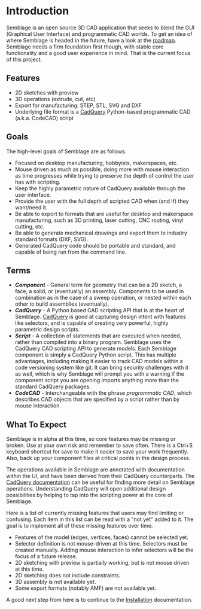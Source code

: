 # Introduction

Semblage is an open source 3D CAD application that seeks to blend the GUI (Graphical User Interface) and programmatic CAD worlds. To get an idea of where Semblage is headed in the future, have a look at the [roadmap](roadmap.md). Semblage needs a firm foundation first though, with stable core functionality and a good user experience in mind. That is the current focus of this project.

## Features

* 2D sketches with preview
* 3D operations (extrude, cut, etc)
* Export for manufacturing: STEP, STL, SVG and DXF
* Underlying file format is a [CadQuery](https://cadquery.readthedocs.io/en/latest/index.html) Python-based programmatic CAD (a.k.a. CodeCAD) script

## Goals

The high-level goals of Semblage are as follows.

* Focused on desktop manufacturing, hobbyists, makerspaces, etc.
* Mouse driven as much as possible, doing more with mouse interaction as time progresses while trying to preserve the depth of control the user has with scripting.
* Keep the highly parametric nature of CadQuery available through the user interface.
* Provide the user with the full depth of scripted CAD when (and if) they want/need it.
* Be able to export to formats that are useful for desktop and makerspace manufacturing, such as 3D printing, laser cutting, CNC routing, vinyl cutting, etc.
* Be able to generate mechanical drawings and export them to industry standard formats (DXF, SVG).
* Generated CadQuery code should be portable and standard, and capable of being run from the command line.

## Terms

* ***Component*** - General term for geometry that can be a 2D sketch, a face, a solid, or (eventually) an assembly. Components to be used in combination as in the case of a sweep operation, or nested within each other to build assemblies (eventually).
* ***CadQuery*** - A Python based CAD scripting API that is at the heart of Semblage. [CadQuery](https://cadquery.readthedocs.io/en/latest/index.html) is good at capturing design intent with features like selectors, and is capable of creating very powerful, highly parametric design scripts.
* ***Script*** - A collection of statements that are executed when needed, rather than compiled into a binary program. Semblage uses the CadQuery CAD scripting API to generate models. Each Semblage component is simply a CadQuery Python script. This has multiple advantages, including making it easier to track CAD models within a code versioning system like git. It can bring security challenges with it as well, which is why Semblage will prompt you with a warning if the component script you are opening imports anything more than the standard CadQuery packages.
* ***CodeCAD*** - Interchangeable with the phrase _programmatic CAD_, which describes CAD objects that are specified by a script rather than by mouse interaction.

## What To Expect

Semblage is in alpha at this time, so core features may be missing or broken. Use at your own risk and remember to save often. There is a Ctrl+S keyboard shortcut for save to make it easier to save your work frequently. Also, back up your component files at critical points in the design process.

The operations available in Semblage are annotated with documentation within the UI, and have been derived from their CadQuery counterparts. The [CadQuery documentation](https://cadquery.readthedocs.io/en/latest/) can be useful for finding more detail on Semblage operations. Understanding CadQuery will open additional design possibilities by helping to tap into the scripting power at the core of Semblage.

Here is a list of currently missing features that users may find limiting or confusing. Each item in this list can be read with a "not yet" added to it. The goal is to implement all of these missing features over time.

* Features of the model (edges, vertices, faces) cannot be selected yet.
* Selector definition is not mouse-driven at this time. Selectors must be created manually. Adding mouse interaction to infer selectors will be the focus of a future release.
* 2D sketching with preview is partially working, but is not mouse driven at this time.
* 2D sketching does not include constraints.
* 3D assembly is not available yet.
* Some export formats (notably AMF) are not available yet.

A good next step from here is to continue to the [Installation](installation.md) documentation.
